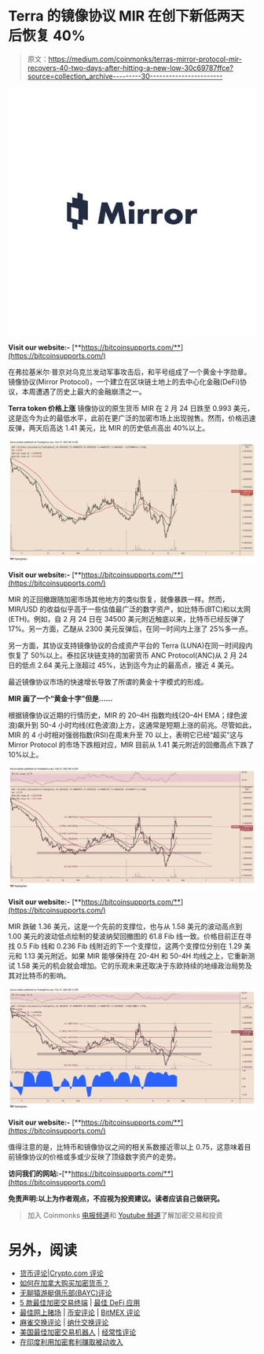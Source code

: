 # Terra 的镜像协议 MIR 在创下新低两天后恢复 40%

> 原文：<https://medium.com/coinmonks/terras-mirror-protocol-mir-recovers-40-two-days-after-hitting-a-new-low-30c69787ffce?source=collection_archive---------30----------------------->

![](img/0a2c6c8373b8322249b1d1878c9ab974.png)

**Visit our website:-** [**https://bitcoinsupports.com/**](https://bitcoinsupports.com/)

在弗拉基米尔·普京对乌克兰发动军事攻击后，和平号组成了一个黄金十字勋章。镜像协议(Mirror Protocol)，一个建立在区块链土地上的去中心化金融(DeFi)协议，本周遭遇了历史上最大的金融崩溃之一。

**Terra token 价格上涨** 
镜像协议的原生货币 MIR 在 2 月 24 日跌至 0.993 美元，这是迄今为止的最低水平，此前在更广泛的加密市场上出现抛售。然而，价格迅速反弹，两天后高达 1.41 美元，比 MIR 的历史低点高出 40%以上。

![](img/db43ce09b31e264ddb5c4317295a1ac3.png)

**Visit our website:-** [**https://bitcoinsupports.com/**](https://bitcoinsupports.com/)

MIR 的正回撤跟随加密市场其他地方的类似恢复，就像暴跌一样。然而，MIR/USD 的收益似乎高于一些估值最广泛的数字资产，如比特币(BTC)和以太网(ETH)。例如，自 2 月 24 日在 34500 美元附近触底以来，比特币已经反弹了 17%。另一方面，乙醚从 2300 美元反弹后，在同一时间内上涨了 25%多一点。

另一方面，其协议支持镜像协议的合成资产平台的 Terra (LUNA)在同一时间段内恢复了 50%以上。泰拉区块链支持的加密货币 ANC Protocol(ANC)从 2 月 24 日的低点 2.64 美元上涨超过 45%，达到迄今为止的最高点，接近 4 美元。

最近镜像协议市场的快速增长导致了所谓的黄金十字模式的形成。

**MIR 画了一个“黄金十字”但是……**

根据镜像协议近期的行情历史，MIR 的 20–4H 指数均线(20–4H EMA；绿色波浪)飙升到 50-4 小时均线(红色波浪)上方，这通常是短期上涨的前兆。尽管如此，MIR 的 4 小时相对强弱指数(RSI)在周末升至 70 以上，表明它已经“超买”这与 Mirror Protocol 的市场下跌相对应，MIR 目前从 1.41 美元附近的回撤高点下跌了 10%以上。

![](img/fa6402fd311e27fe901315899aef2487.png)

**Visit our website:-** [**https://bitcoinsupports.com/**](https://bitcoinsupports.com/)

MIR 跌破 1.36 美元，这是一个先前的支撑位，也与从 1.58 美元的波动高点到 1.00 美元的波动低点绘制的斐波纳契回撤图的 61.8 Fib 线一致。价格目前正在寻找 0.5 Fib 线和 0.236 Fib 线附近的下一个支撑位，这两个支撑位分别在 1.29 美元和 1.13 美元附近。如果 MIR 能够保持在 20-4H 和 50-4H 均线之上，它重新测试 1.58 美元的机会就会增加。它的乐观未来还取决于东欧持续的地缘政治局势及其对比特币的影响。

![](img/71c6807dfd1087a571de1c5514af7149.png)

**Visit our website:-** [**https://bitcoinsupports.com/**](https://bitcoinsupports.com/)

值得注意的是，比特币和镜像协议之间的相关系数接近零以上 0.75，这意味着目前镜像协议的价格或多或少反映了顶级数字资产的走势。

**访问我们的网站:-**[**https://bitcoinsupports.com/**](https://bitcoinsupports.com/)

**免责声明:以上为作者观点，不应视为投资建议。读者应该自己做研究。**

> 加入 Coinmonks [电报频道](https://t.me/coincodecap)和 [Youtube 频道](https://www.youtube.com/c/coinmonks/videos)了解加密交易和投资

# 另外，阅读

*   [货币评论](https://coincodecap.com/coinloan-review)|[Crypto.com 评论](/coinmonks/crypto-com-review-f143dca1f74c)
*   [如何在加拿大购买加密货币？](https://coincodecap.com/how-to-buy-cryptocurrency-in-canada)
*   [无聊猿游艇俱乐部(BAYC)评论](https://coincodecap.com/bored-ape-yacht-club-bayc-review)
*   [5 款最佳加密交易终端](https://coincodecap.com/crypto-trading-terminals) | [最佳 DeFi 应用](https://coincodecap.com/best-defi-apps)
*   [最佳网上赌场](https://coincodecap.com/best-online-casinos) | [币安评论](/coinmonks/binance-review-ee10d3bf3b6e) | [BitMEX 评论](https://coincodecap.com/bitmex-review)
*   [麻雀交换评论](https://coincodecap.com/sparrow-exchange-review) | [纳什交换评论](https://coincodecap.com/nash-exchange-review)
*   [美国最佳加密交易机器人](https://coincodecap.com/crypto-trading-bots-in-the-us) | [经常性评论](https://coincodecap.com/changelly-review)
*   [在印度利用加密套利赚取被动收入](https://coincodecap.com/crypto-arbitrage-in-india)